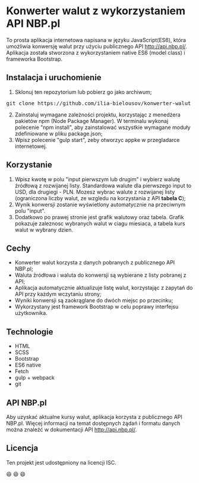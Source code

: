 # Konwerter walut z wykorzystaniem API NBP.pl
To prosta aplikacja internetowa napisana w języku JavaScript(ES6), która umożliwia konwersję walut przy użyciu publicznego API <http://api.nbp.pl/>. Aplikacja została stworzona z wykorzystaniem native ES6 (model class) i frameworka Bootstrap.

## Instalacja i uruchomienie
1. Sklonuj ten repozytorium lub pobierz go jako archiwum;

<pre>
git clone https://github.com/ilia-bielousov/konwerter-walut
</pre>

2. Zainstaluj wymagane zależności projektu, korzystając z menedżera pakietów npm (Node Package Manager). W terminalu wykonaj polecenie "npm install", aby zainstalować wszystkie wymagane moduły zdefiniowane w pliku package.json;
3. Wpisz polecenie "gulp start", zeby otworzyc appke w przegladarce internetowej.

## Korzystanie
1. Wpisz kwotę w polu "input pierwszym lub drugim" i wybierz walutę źródłową z rozwijanej listy. Standardowa walute dla pierwszego input to USD, dla drugiegi - PLN. Mozesz wybrac walute z rozwijanej listy (ograniczona liczby walut, ze wzgledu na korzystania z API **tabela C**);
2. Wynik konwersji zostanie wyświetlony automatycznie na przeciwnym polu "input". 
3. Dodatkowo po prawej stronie jest grafik walutowy oraz tabela. Grafik pokazuje zaleznosc wybranych walut w ciagu miesiaca, a tabela kurs walut w wybrany dzien.

## Cechy
- Konwerter walut korzysta z danych pobranych z publicznego API NBP.pl;
- Waluta źródłowa i waluta do konwersji są wybierane z listy pobranej z API;
- Aplikacja automatycznie aktualizuje listę walut, korzystając z zapytań do API przy każdym wczytaniu strony;
- Wyniki konwersji są zaokrąglane do dwóch miejsc po przecinku;
- Wykorzystany jest framework Bootstrap w celu poprawy interfejsu użytkownika.

## Technologie
- HTML
- SCSS
- Bootstrap
- ES6 native
- Fetch
- gulp + webpack
- git

## API NBP.pl
Aby uzyskać aktualne kursy walut, aplikacja korzysta z publicznego API NBP.pl. Więcej informacji na temat dostępnych żądań i formatu danych można znaleźć w dokumentacji API <http://api.nbp.pl/>.

## Licencja
Ten projekt jest udostępniony na licencji ISC. 

:smile:
:smile:
:smile: